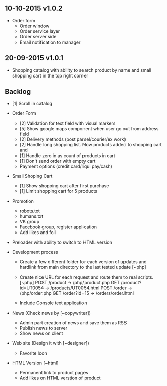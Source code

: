 10-10-2015 v1.0.2
-----------------
 - Order form
    * Order window
    * Order service layer
    * Order server side
    * Email notification to manager
 

20-09-2015 v1.0.1
-----------------
 - Shopping catalog with ability to search product by 
   name and small shopping cart in the top right corner


Backlog
-------
 - [1] Scroll in catalog
 - Order Form
    * [2]  Validation for text field with visual markers
    * [5]  Show google maps component when user go out from address field
    * [2]  Delivery methods (post parsel/courier/ex work)
    * [2]  Handle long shopping list. Now products added to shopping cart and 
    * [1]  Handle zero in as count of products in cart
    * [1]  Don't send order with empty cart
    * Payment options (credit card/liqui pay/cash)
 
 - Small Shoping Cart
    * [1]  Show shopping cart after first purchase
    * [1]  Limit shopping cart for 5 products

 - Promotion
    * robots.txt
    * humans.txt
    * VK group 
    * Facebook group, register application
    * Add likes and foll

 - Preloader with ability to switch to HTML version
 
 - Development process
    * Create a few different folder for each version of 
      updates and hardlink from main directory to the last 
      tested update [~php]
    * Create nice URL for each request and route them to real 
      scripts. [~php]
      POST /product           -> /php/product.php
      GET  /product?id=UT0054 -> /products/UT0054.html
      POST /order             -> /php/order.php
      GET  /order?id=15       -> /orders/order.html
      
    * Include Console text application

 - News (Check news by [~copywriter])
    * Admin part creation of news and save them as RSS
    * Publish news to server
    * Show news on client
    
 - Web site (Design it with [~designer])
    * Favorite Icon
    
 - HTML Version [~html]
    * Permanent link to product pages
    * Add likes on HTML verstion of product